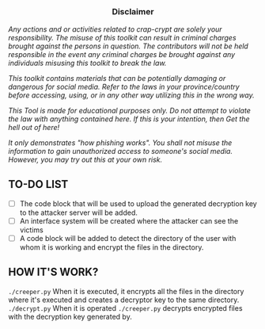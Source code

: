 ##

<h3><p align="center">Disclaimer</p></h3>

<i>Any actions and or activities related to crap-crypt are solely your responsibility. The misuse of this toolkit can result in criminal charges brought against the persons in question. The contributors will not be held responsible in the event any criminal charges be brought against any individuals misusing this toolkit to break the law.

This toolkit contains materials that can be potentially damaging or dangerous for social media. Refer to the laws in your province/country before accessing, using, or in any other way utilizing this in the wrong way.

This Tool is made for educational purposes only. Do not attempt to violate the law with anything contained here. If this is your intention, then Get the hell out of here!

It only demonstrates "how phishing works". You shall not misuse the information to gain unauthorized access to someone's social media. However, you may try out this at your own risk.</i>

## 

## TO-DO LIST

- [ ] The code block that will be used to upload the generated decryption key to the attacker server will be added.
- [ ] An interface system will be created where the attacker can see the victims
- [ ] A code block will be added to detect the directory of the user with whom it is working and encrypt the files in the directory.

##
## HOW IT'S WORK?

`./creeper.py` When it is executed, it encrypts all the files in the directory where it's executed and creates a decryptor key to the same directory. `./decrypt.py` When it is operated `./creeper.py` decrypts encrypted files with the decryption key generated by.

##
